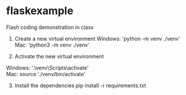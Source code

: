 # flaskexample

Flash coding demonstration in class

1. Create a new virtual environment
   Windows: 'python -m venv ./venv'  
   Mac: 'python3 -m venv ./venv'

2. Activate the new virtual environment

Windows: '.\venv\Scripts\activate'  
Mac: source './venv/bin/activate'

3. Install the dependencies pip install -r requirements.txt
